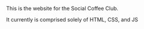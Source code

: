 This is the website for the Social Coffee Club.

It currently is comprised solely of HTML, CSS, and JS